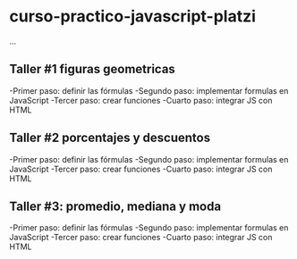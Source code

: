 # curso-practico-javascript-platzi

...

## Taller #1 figuras geometricas

-Primer paso: definir las fórmulas
-Segundo paso: implementar formulas en JavaScript
-Tercer paso: crear funciones
-Cuarto paso: integrar JS con HTML 

## Taller #2 porcentajes y descuentos

-Primer paso: definir las fórmulas
-Segundo paso: implementar formulas en JavaScript
-Tercer paso: crear funciones
-Cuarto paso: integrar JS con HTML 

## Taller #3: promedio, mediana y moda

-Primer paso: definir las fórmulas
-Segundo paso: implementar formulas en JavaScript
-Tercer paso: crear funciones
-Cuarto paso: integrar JS con HTML 